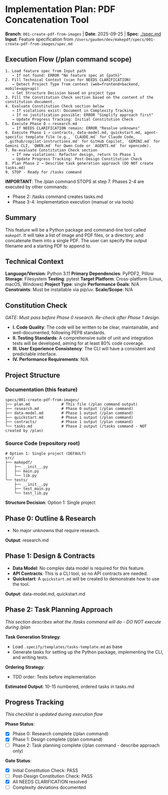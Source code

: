 # Implementation Plan: PDF Concatenation Tool

**Branch**: `001-create-pdf-from-images` | **Date**: 2025-09-25 | **Spec**: [./spec.md](./spec.md)
**Input**: Feature specification from `/Users/gauden/dev/makepdf/specs/001-create-pdf-from-images/spec.md`

## Execution Flow (/plan command scope)
```
1. Load feature spec from Input path
   → If not found: ERROR "No feature spec at {path}"
2. Fill Technical Context (scan for NEEDS CLARIFICATION)
   → Detect Project Type from context (web=frontend+backend, mobile=app+api)
   → Set Structure Decision based on project type
3. Fill the Constitution Check section based on the content of the constitution document.
4. Evaluate Constitution Check section below
   → If violations exist: Document in Complexity Tracking
   → If no justification possible: ERROR "Simplify approach first"
   → Update Progress Tracking: Initial Constitution Check
5. Execute Phase 0 → research.md
   → If NEEDS CLARIFICATION remain: ERROR "Resolve unknowns"
6. Execute Phase 1 → contracts, data-model.md, quickstart.md, agent-specific template file (e.g., `CLAUDE.md` for Claude Code, `.github/copilot-instructions.md` for GitHub Copilot, `GEMINI.md` for Gemini CLI, `QWEN.md` for Qwen Code or `AGENTS.md` for opencode).
7. Re-evaluate Constitution Check section
   → If new violations: Refactor design, return to Phase 1
   → Update Progress Tracking: Post-Design Constitution Check
8. Plan Phase 2 → Describe task generation approach (DO NOT create tasks.md)
9. STOP - Ready for /tasks command
```

**IMPORTANT**: The /plan command STOPS at step 7. Phases 2-4 are executed by other commands:
- Phase 2: /tasks command creates tasks.md
- Phase 3-4: Implementation execution (manual or via tools)

## Summary
This feature will be a Python package and command-line tool called `makepdf`. It will take a list of image and PDF files, or a directory, and concatenate them into a single PDF. The user can specify the output filename and a starting PDF to append to.

## Technical Context
**Language/Version**: Python 3.11
**Primary Dependencies**: PyPDF2, Pillow
**Storage**: Filesystem
**Testing**: pytest
**Target Platform**: Cross-platform (Linux, macOS, Windows)
**Project Type**: single
**Performance Goals**: N/A
**Constraints**: Must be installable via pip/uv.
**Scale/Scope**: N/A

## Constitution Check
*GATE: Must pass before Phase 0 research. Re-check after Phase 1 design.*

- **I. Code Quality**: The code will be written to be clear, maintainable, and well-documented, following PEP8 standards.
- **II. Testing Standards**: A comprehensive suite of unit and integration tests will be developed, aiming for at least 80% code coverage.
- **III. User Experience Consistency**: The CLI will have a consistent and predictable interface.
- **IV. Performance Requirements**: N/A

## Project Structure

### Documentation (this feature)
```
specs/001-create-pdf-from-images/
├── plan.md              # This file (/plan command output)
├── research.md          # Phase 0 output (/plan command)
├── data-model.md        # Phase 1 output (/plan command)
├── quickstart.md        # Phase 1 output (/plan command)
├── contracts/           # Phase 1 output (/plan command)
└── tasks.md             # Phase 2 output (/tasks command - NOT created by /plan)
```

### Source Code (repository root)
```
# Option 1: Single project (DEFAULT)
src/
├── makepdf/
│   ├── __init__.py
│   ├── main.py
│   └── lib.py
└── tests/
    ├── __init__.py
    ├── test_main.py
    └── test_lib.py
```

**Structure Decision**: Option 1: Single project

## Phase 0: Outline & Research
- No major unknowns that require research.

**Output**: research.md

## Phase 1: Design & Contracts
- **Data Model**: No complex data model is required for this feature.
- **API Contracts**: This is a CLI tool, so no API contracts are needed.
- **Quickstart**: A `quickstart.md` will be created to demonstrate how to use the tool.

**Output**: data-model.md, quickstart.md

## Phase 2: Task Planning Approach
*This section describes what the /tasks command will do - DO NOT execute during /plan*

**Task Generation Strategy**:
- Load `.specify/templates/tasks-template.md` as base
- Generate tasks for setting up the Python package, implementing the CLI, and writing tests.

**Ordering Strategy**:
- TDD order: Tests before implementation

**Estimated Output**: 10-15 numbered, ordered tasks in tasks.md

## Progress Tracking
*This checklist is updated during execution flow*

**Phase Status**:
- [X] Phase 0: Research complete (/plan command)
- [X] Phase 1: Design complete (/plan command)
- [ ] Phase 2: Task planning complete (/plan command - describe approach only)

**Gate Status**:
- [X] Initial Constitution Check: PASS
- [ ] Post-Design Constitution Check: PASS
- [X] All NEEDS CLARIFICATION resolved
- [ ] Complexity deviations documented

